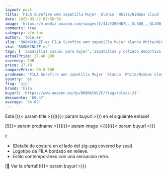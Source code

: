 ```yaml
---
layout: post
title: 'FILA Surefire wmn zapatilla Mujer  blanco  White/Nimbus Cloud   40 EU'
date: 2022-03-22 07:58:58
image: 'https://m.media-amazon.com/images/I/41oY2E6H67L._SL500_._SL400_.jpg'
comments: true
category: ofertas
author: 'tole.es'
slug: 'B08N6CNLZF-es FILA Surefire wmn zapatilla Mujer blanco White/Nimbus...'
sku: 'B08N6CNLZF-es'
tags: [ 'Zapatillas casual para mujer','Zapatillas y calzado deportivo para mujer','Zapatos','Zapatos para mujer','Zapatos y complementos','fila','zapatilla', ]
actualPrice: 27.48 EUR
currency: EUR
price: 27.48
comparePrice: 90.0 EUR
prodname: 'FILA Surefire wmn zapatilla Mujer  blanco  White/Nimbus Cloud   40 EU'
country: 'es'
flag: '🇪🇸'
brand: 'Fila'
buyurl: 'https://www.amazon.es/dp/B08N6CNLZF/?tag=tolees-21'
descuento: '69.47'
average: '34.62'
---
```


Está [{{< param title >}}]({{< param buyurl >}}) en el siguiente enlace!

[![{{< param prodname >}}]({{< param image >}})]({{< param buyurl >}})

ℹ️:

- (Detalle de costura en el lado del zig-zag covered by seal)
- Logotipo de FILA bordado en relieve.
- Estilo contemporáneo con una sensación retro.

[🛒 Ver la oferta!!]({{< param buyurl >}})
